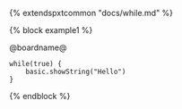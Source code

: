 {% extendspxtcommon "docs/while.md" %}


{% block example1 %}

@boardname@

```blocks
while(true) {
    basic.showString("Hello")
}
```
{% endblock %}